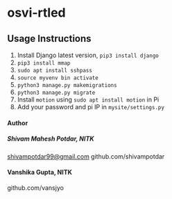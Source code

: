 # osvi-rtled

## Usage Instructions

1. Install Django latest version, ```pip3 install django```
2. ```pip3 install mmap```
3. ```sudo apt install sshpass```
2. ```source myvenv bin activate```
3. ```python3 manage.py makemigrations```
4. ```python3 manage.py migrate```
5. Install ```motion``` using ```sudo apt install motion``` in Pi
6. Add your password and pi IP in ```mysite/settings.py```


#### Author
##### Shivam Mahesh Potdar, NITK
shivampotdar99@gmail.com
github.com/shivampotdar

#### Vanshika Gupta, NITK
github.com/vansjyo


